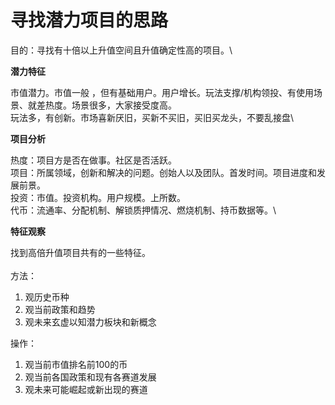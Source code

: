 # 寻找潜力项目的思路

目的：寻找有十倍以上升值空间且升值确定性高的项目。\


**潜力特征**

市值潜力。市值一般 ，但有基础用户。用户增长。玩法支撑/机构领投、有使用场景、就差热度。场景很多，大家接受度高。\
玩法多，有创新。市场喜新厌旧，买新不买旧，买旧买龙头，不要乱接盘\


**项目分析**

热度：项目方是否在做事。社区是否活跃。\
项目：所属领域，创新和解决的问题。创始人以及团队。首发时间。项目进度和发展前景。\
投资：市值。投资机构。用户规模。上所数。\
代币：流通率、分配机制、解锁质押情况、燃烧机制、持币数据等。\


**特征观察**

找到高倍升值项目共有的一些特征。\
\
方法：

1. 观历史币种
2. 观当前政策和趋势
3. 观未来玄虚以知潜力板块和新概念

操作：

1. 观当前市值排名前100的币
2. 观当前各国政策和现有各赛道发展
3. 观未来可能崛起或新出现的赛道
